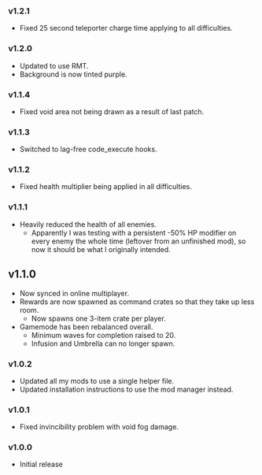 ### v1.2.1
* Fixed 25 second teleporter charge time applying to all difficulties.

### v1.2.0
* Updated to use RMT.
* Background is now tinted purple.

### v1.1.4
* Fixed void area not being drawn as a result of last patch.

### v1.1.3
* Switched to lag-free code_execute hooks.

### v1.1.2
* Fixed health multiplier being applied in all difficulties.

### v1.1.1
* Heavily reduced the health of all enemies.
    * Apparently I was testing with a persistent -50% HP modifier on every enemy the whole time (leftover from an unfinished mod), so now it should be what I originally intended.

## v1.1.0
* Now synced in online multiplayer.
* Rewards are now spawned as command crates so that they take up less room.
    * Now spawns one 3-item crate per player.
* Gamemode has been rebalanced overall.
    * Minimum waves for completion raised to 20.
    * Infusion and Umbrella can no longer spawn.

### v1.0.2
* Updated all my mods to use a single helper file.
* Updated installation instructions to use the mod manager instead.

### v1.0.1
* Fixed invincibility problem with void fog damage.

### v1.0.0
* Initial release